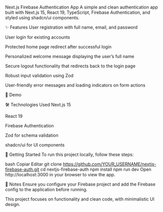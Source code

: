 Next.js Firebase Authentication App
A simple and clean authentication app built with Next.js 15, React 19, TypeScript, Firebase Authentication, and styled using shadcn/ui components.

✨ Features
User registration with full name, email, and password

User login for existing accounts

Protected home page redirect after successful login

Personalized welcome message displaying the user’s full name

Secure logout functionality that redirects back to the login page

Robust input validation using Zod

User-friendly error messages and loading indicators on form actions

📸 Demo

🛠️ Technologies Used
Next.js 15

React 19

Firebase Authentication

Zod for schema validation

shadcn/ui for UI components

🚀 Getting Started
To run this project locally, follow these steps:

bash
Copiar
Editar
git clone https://github.com/YOUR_USERNAME/nextjs-firebase-auth.git
cd nextjs-firebase-auth
npm install
npm run dev
Open http://localhost:3000 in your browser to view the app.

📝 Notes
Ensure you configure your Firebase project and add the Firebase config to the application before running.

This project focuses on functionality and clean code, with minimalistic UI design.

